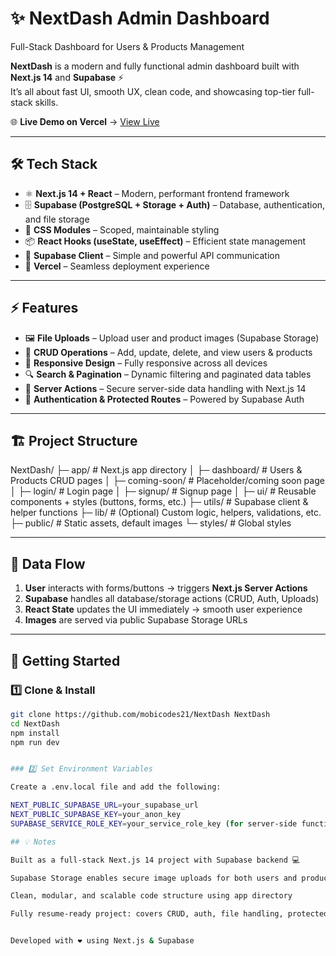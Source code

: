 # ✨ NextDash Admin Dashboard

Full-Stack Dashboard for Users & Products Management

**NextDash** is a modern and fully functional admin dashboard built with **Next.js 14** and **Supabase** ⚡️  
It’s all about fast UI, smooth UX, clean code, and showcasing top-tier full-stack skills.

🌐 **Live Demo on Vercel** → [View Live](https://next-dash-2exdk5ikd-mobicodes21s-projects.vercel.app)

---

## 🛠 Tech Stack

- ⚛️ **Next.js 14 + React** – Modern, performant frontend framework  
- 🗄 **Supabase (PostgreSQL + Storage + Auth)** – Database, authentication, and file storage  
- 🎨 **CSS Modules** – Scoped, maintainable styling  
- 📦 **React Hooks (useState, useEffect)** – Efficient state management  
- 🔗 **Supabase Client** – Simple and powerful API communication  
- 🚀 **Vercel** – Seamless deployment experience  

---

## ⚡️ Features

- 🖼 **File Uploads** – Upload user and product images (Supabase Storage)  
- 🛒 **CRUD Operations** – Add, update, delete, and view users & products  
- 📱 **Responsive Design** – Fully responsive across all devices  
- 🔍 **Search & Pagination** – Dynamic filtering and paginated data tables  
- 📝 **Server Actions** – Secure server-side data handling with Next.js 14  
- 🔐 **Authentication & Protected Routes** – Powered by Supabase Auth  

---

## 🏗 Project Structure

NextDash/
├─ app/ # Next.js app directory
│ ├─ dashboard/ # Users & Products CRUD pages
│ ├─ coming-soon/ # Placeholder/coming soon page
│ ├─ login/ # Login page
│ ├─ signup/ # Signup page
│ ├─ ui/ # Reusable components + styles (buttons, forms, etc.)
├─ utils/ # Supabase client & helper functions
├─ lib/ # (Optional) Custom logic, helpers, validations, etc.
├─ public/ # Static assets, default images
└─ styles/ # Global styles



---

## 🔄 Data Flow

1. **User** interacts with forms/buttons → triggers **Next.js Server Actions**  
2. **Supabase** handles all database/storage actions (CRUD, Auth, Uploads)  
3. **React State** updates the UI immediately → smooth user experience  
4. **Images** are served via public Supabase Storage URLs  

---

## 🚀 Getting Started

### 1️⃣ Clone & Install

```bash
git clone https://github.com/mobicodes21/NextDash NextDash
cd NextDash
npm install
npm run dev


### 2️⃣ Set Environment Variables

Create a .env.local file and add the following:

NEXT_PUBLIC_SUPABASE_URL=your_supabase_url
NEXT_PUBLIC_SUPABASE_KEY=your_anon_key
SUPABASE_SERVICE_ROLE_KEY=your_service_role_key (for server-side functions)

## 💡 Notes

Built as a full-stack Next.js 14 project with Supabase backend 💻

Supabase Storage enables secure image uploads for both users and products

Clean, modular, and scalable code structure using app directory

Fully resume-ready project: covers CRUD, auth, file handling, protected routes, and responsive UI


Developed with ❤️ using Next.js & Supabase
